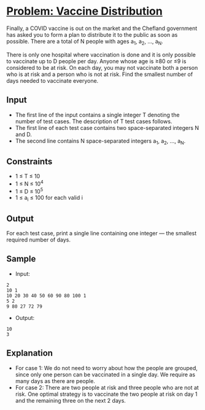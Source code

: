 # [Problem: Vaccine Distribution](https://www.codechef.com/problems/VACCINE2)

Finally, a COVID vaccine is out on the market and the Chefland government has asked you to form a plan to distribute it to the public as soon as possible. There are a total of N people with ages a<sub>1</sub>, a<sub>2</sub>, ..., a<sub>N</sub>.

There is only one hospital where vaccination is done and it is only possible to vaccinate up to D people per day. Anyone whose age is ≥80 or ≤9 is considered to be at risk. On each day, you may not vaccinate both a person who is at risk and a person who is not at risk. Find the smallest number of days needed to vaccinate everyone.

## Input

- The first line of the input contains a single integer T denoting the number of test cases. The description of T test cases follows.
- The first line of each test case contains two space-separated integers N and D.
- The second line contains N space-separated integers a<sub>1</sub>, a<sub>2</sub>, ..., a<sub>N</sub>.

## Constraints

- 1 ≤ T ≤ 10
- 1 ≤ N ≤ 10<sup>4</sup>
- 1 ≤ D ≤ 10<sup>5</sup>
- 1 ≤ a<sub>i</sub> ≤ 100 for each valid i

## Output

For each test case, print a single line containing one integer ― the smallest required number of days.

## Sample

- Input:
```
2
10 1
10 20 30 40 50 60 90 80 100 1
5 2
9 80 27 72 79
```

- Output:
```
10
3
```

## Explanation

- For case 1:  We do not need to worry about how the people are grouped, since only one person can be vaccinated in a single day. We require as many days as there are people.
- For case 2: There are two people at risk and three people who are not at risk. One optimal strategy is to vaccinate the two people at risk on day 
1 and the remaining three on the next 2 days.
